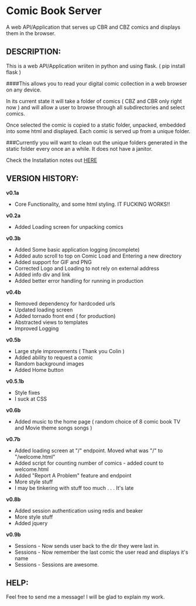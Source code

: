 Comic Book Server
===============

A web API/Application that serves up CBR and CBZ comics and displays them in the browser.


## DESCRIPTION:

This is a web API/Application wriiten in python and using flask. ( pip install flask ) 

####This allows you to read your digital comic collection in a web browser on any device. 


In its current state it will take a folder of comics ( CBZ and CBR only right now ) and will allow a user to browse through all subdirectories and select comics.

Once selected the comic is copied to a static folder, unpacked, embedded into some html and displayed. Each comic is served up from a unique folder.

###Currently you will want to clean out the unique folders generated in the static folder every once an a while. It does not have a janitor. 


Check the Installation notes out [HERE](https://github.com/mharlos/ComicBookServer/wiki/Installation)




## VERSION HISTORY:

**v0.1a** 
* Core Functionality, and some html styling. IT FUCKING WORKS!!

**v0.2a**
* Added Loading screen for unpacking comics

**v0.3b**
* Added Some basic application logging (incomplete)
* Added auto scroll to top on Comic Load and Entering a new directory
* Added support for GIF and PNG
* Corrected Logo and Loading to not rely on external address
* Added info div and link
* Added better error handling for running in production 

**v0.4b**
* Removed dependency for hardcoded urls
* Updated loading screen 
* Added tornado front end ( for production)
* Abstracted views to templates
* Improved Logging

**v0.5b**
* Large style improvements ( Thank you Colin )
* Added ability to request a comic
* Random background images
* Added Home button

**v0.5.1b**
* Style fixes
* I suck at CSS

**v0.6b**
* Added music to the home page ( random choice of 8 comic book TV and Movie theme songs songs ) 

**v0.7b**
* Added loading screen at "/" endpoint. Moved what was "/" to "/welcome.html"
* Added script for counting number of comics - added count to welcome.html 
* Added "Report A Problem" feature and endpoint
* More style stuff
* I may be tinkering with stuff too much . . . It's late

**v0.8b**
* Added session authentication using redis and beaker
* More style stuff
* Added jquery

**v0.9b**
* Sessions - Now sends user back to the dir they were last in. 
* Sessions - Now remember the last comic the user read and displays it's name 
* Sessions - Sessions are awesome.

## HELP:

Feel free to send me a message! I will be glad to explain my work.
